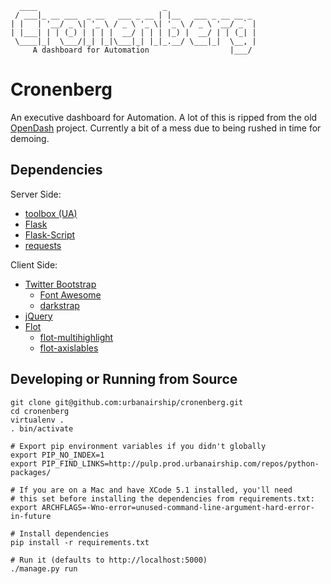 ````
  ____                            _
 / ___|_ __ ___  _ __   ___ _ __ | |__   ___ _ __ __ _
| |   | '__/ _ \| '_ \ / _ \ '_ \| '_ \ / _ \ '__/ _` |
| |___| | | (_) | | | |  __/ | | | |_) |  __/ | | (_| |
 \____|_|  \___/|_| |_|\___|_| |_|_.__/ \___|_|  \__, |
     A dashboard for Automation                  |___/

````

# Cronenberg #

An executive dashboard for Automation. A lot of this is ripped from
the old [OpenDash](https://github.com/urbanairship/opendash/)
project. Currently a bit of a mess due to being rushed in time for
demoing.

## Dependencies ##

Server Side:

* [toolbox (UA)](https://github.com/urbanairship/toolbox)
* [Flask](http://flask.pocoo.org/)
* [Flask-Script](http://packages.python.org/Flask-Script/)
* [requests](https://github.com/kennethreitz/requests)

Client Side:

* [Twitter Bootstrap](http://twitter.github.com/bootstrap)
  * [Font Awesome](http://fortawesome.github.com/Font-Awesome/)
  * [darkstrap](https://github.com/danneu/darkstrap)
* [jQuery](http://jquery.com/)
* [Flot](https://github.com/flot/flot)
  * [flot-multihighlight](https://github.com/eugenijusr/flot.multihighlight)
  * [flot-axislables](https://github.com/markrcote/flot-axislabels)

## Developing or Running from Source ##

```shell
git clone git@github.com:urbanairship/cronenberg.git
cd cronenberg
virtualenv .
. bin/activate

# Export pip environment variables if you didn't globally
export PIP_NO_INDEX=1
export PIP_FIND_LINKS=http://pulp.prod.urbanairship.com/repos/python-packages/

# If you are on a Mac and have XCode 5.1 installed, you'll need
# this set before installing the dependencies from requirements.txt:
export ARCHFLAGS=-Wno-error=unused-command-line-argument-hard-error-in-future

# Install dependencies
pip install -r requirements.txt

# Run it (defaults to http://localhost:5000)
./manage.py run
```
